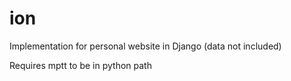 # ion
Implementation for personal website in Django (data not included)

Requires mptt to be in python path
